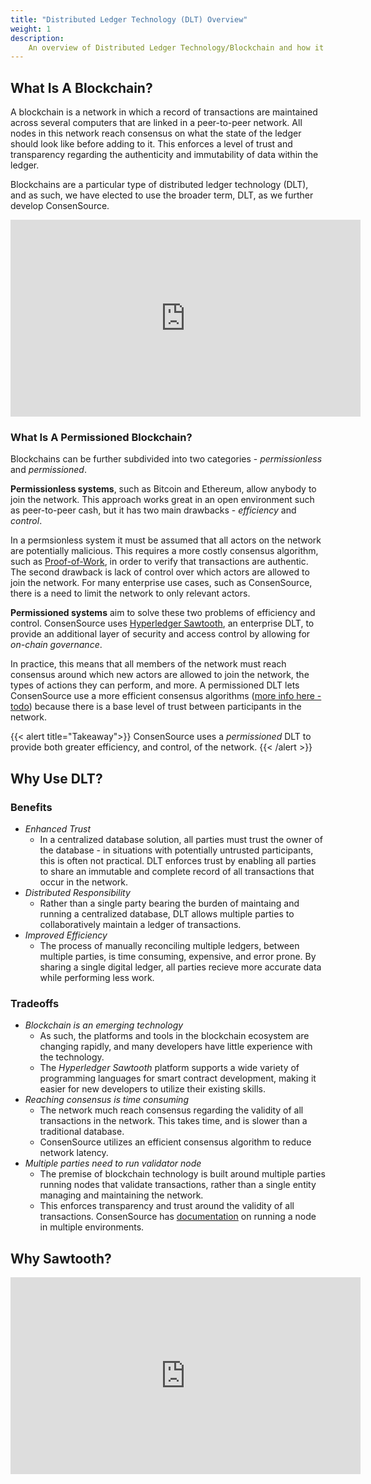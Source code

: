 ```yaml
---
title: "Distributed Ledger Technology (DLT) Overview"
weight: 1
description: 
    An overview of Distributed Ledger Technology/Blockchain and how it is leveraged in ConsenSource
---
```


## What Is A Blockchain?

A blockchain is a network in which a record of transactions are maintained across several computers that are linked in a peer-to-peer network. All nodes in this network reach consensus on what the state of the ledger should look like before adding to it. This enforces a level of  trust and transparency regarding the authenticity and immutability of data within the ledger.

Blockchains are a particular type of distributed ledger technology (DLT), and as such, we have elected to use the broader term, DLT, as we further develop ConsenSource.

<iframe width="560" height="315" src="https://www.youtube.com/embed/3xGLc-zz9cA" frameborder="0" allow="accelerometer; autoplay; encrypted-media; gyroscope; picture-in-picture" allowfullscreen></iframe>

### What Is A Permissioned Blockchain?

Blockchains can be further subdivided into two categories - _permissionless_ and _permissioned_. 

**Permissionless systems**, such as Bitcoin and Ethereum, allow anybody to join the network. This approach works great in an open environment such as peer-to-peer cash, but it has two main drawbacks - _efficiency_ and _control_. 

In a permsionless system it must be assumed that all actors on the network are potentially malicious. This requires a more costly consensus algorithm, such as [Proof-of-Work](https://en.bitcoin.it/wiki/Proof_of_work), in order to verify that transactions are authentic. The second drawback is lack of control over which actors are allowed to join the network. For many enterprise use cases, such as ConsenSource, there is a need to limit the network to only relevant actors.

**Permissioned systems** aim to solve these two problems of efficiency and control. ConsenSource uses [Hyperledger Sawtooth](https://www.hyperledger.org/projects/sawtooth), an enterprise DLT, to provide an additional layer of security and access control by allowing for _on-chain governance_. 

In practice, this means that all members of the network must reach consensus around which new actors are allowed to join the network, the types of actions they can perform, and more. A permissioned DLT lets ConsenSource use a more efficient consensus algorithms ([more info here - todo](test.com)) because there is a base level of trust between participants in the network.

{{< alert title="Takeaway">}}
ConsenSource uses a _permissioned_ DLT to provide both greater efficiency, and control, of the network.
{{< /alert >}}

## Why Use DLT?

### Benefits

- _Enhanced Trust_
  - In a centralized database solution, all parties must trust the owner of the database - in situations with potentially untrusted participants, this is often not practical.
    DLT enforces trust by enabling all parties to share an immutable and complete record of all transactions that occur in the network.
- _Distributed Responsibility_
  - Rather than a single party bearing the burden of maintaing and running a centralized database, DLT allows multiple parties to collaboratively maintain a ledger of transactions.
- _Improved Efficiency_
  - The process of manually reconciling multiple ledgers, between multiple parties, is time consuming, expensive, and error prone. By sharing a single digital ledger, all parties recieve more 
    accurate data while performing less work.

### Tradeoffs

- _Blockchain is an emerging technology_
  - As such, the platforms and tools in the blockchain ecosystem are changing rapidly, and many developers have little experience with the technology.
  - The _Hyperledger Sawtooth_ platform supports a wide variety of programming languages for smart contract development, making it easier for new developers to utilize their existing skills.
- _Reaching consensus is time consuming_
  - The network much reach consensus regarding the validity of all transactions in the network. This takes time, and is slower than a traditional database.
  - ConsenSource utilizes an efficient consensus algorithm to reduce network latency.
- _Multiple parties need to run validator node_
  - The premise of blockchain technology is built around multiple parties running nodes that validate transactions, rather than a single entity managing and maintaining the network.
  - This enforces transparency and trust around the validity of all transactions. ConsenSource has [documentation](/consensource-docs/docs/developer/getting-started/) on running a node in multiple environments.

## Why Sawtooth?

<iframe width="560" height="315" src="https://www.youtube.com/embed/3BVUiPQuv-w?start=28" frameborder="0" allow="accelerometer; autoplay; encrypted-media; gyroscope; picture-in-picture" allowfullscreen></iframe>
